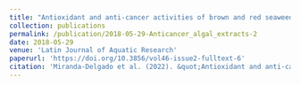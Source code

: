 ```yaml
---
title: "Antioxidant and anti-cancer activities of brown and red seaweed extracts from Chilean coasts"
collection: publications
permalink: /publication/2018-05-29-Anticancer_algal_extracts-2
date: 2018-05-29
venue: 'Latin Journal of Aquatic Research'
paperurl: 'https://doi.org/10.3856/vol46-issue2-fulltext-6'
citation: 'Miranda-Delgado et al. (2022). &quot;Antioxidant and anti-cancer activities of brown and red seaweed extracts from Chilean coasts.&quot; <i>Lat. Am. J. Aquat. Res</i>.  46(2): 301-313.'
---
```

